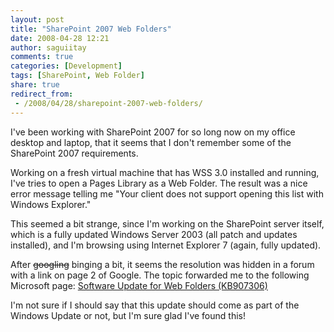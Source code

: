 ```yaml
---
layout: post
title: "SharePoint 2007 Web Folders"
date: 2008-04-28 12:21
author: saguiitay
comments: true
categories: [Development]
tags: [SharePoint, Web Folder]
share: true
redirect_from:
 - /2008/04/28/sharepoint-2007-web-folders/
---
```

I've been working with SharePoint 2007 for so long now on my office desktop and laptop, that it seems 
that I don't remember some of the SharePoint 2007 requirements. 

Working on a fresh virtual machine that has WSS 3.0 installed and running, I've tries to open a 
Pages Library as a Web Folder. The result was a nice error message telling me "Your client does not support 
opening this list with Windows Explorer." 

This seemed a bit strange, since I'm working on the SharePoint server itself, which is a fully updated
Windows Server 2003 (all patch and updates installed), and I'm browsing using Internet Explorer 7 (again, fully updated).

After ~~googling~~ binging a bit, it seems the resolution was hidden in a forum with a link on page 2 of Google.
The topic forwarded me to the following Microsoft page: [Software Update for Web Folders (KB907306)](http://www.microsoft.com/downloads/details.aspx?FamilyId=17C36612-632E-4C04-9382-987622ED1D64&displaylang=en)

I'm not sure if I should say that this update should come as part of the Windows Update or not, but I'm sure glad I've found this!



